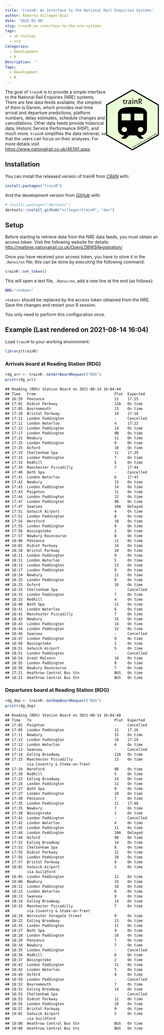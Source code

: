 ```yaml
---
title: 'trainR: An Interface to the National Rail Enquiries Systems'
author: Roberto Villegas-Diaz
date: '2021-02-08'
slug: trainR-an-interface-to-the-nre-systems
tags:
  - uk-railway
  - nre
Categories:
  - Development
  - R
Description: ''
Tags:
  - Development
  - R
---
```


<img src="https://raw.githubusercontent.com/villegar/trainR/main/inst/images/logo.png" alt="logo" align="right" height=200px/>

The goal of `trainR` is to provide a simple interface to the 
National Rail Enquiries (NRE) systems. There are few data feeds 
available, the simplest of them is Darwin, which provides real-time 
arrival and departure predictions, platform numbers, delay estimates, 
schedule changes and cancellations. Other data feeds provide historical 
data, Historic Service Performance (HSP), and much more. `trainR` 
simplifies the data retrieval, so that the users can focus on their 
analyses. For more details visit 
https://www.nationalrail.co.uk/46391.aspx.

## Installation

You can install the released version of trainR from [CRAN](https://CRAN.R-project.org) with:

``` r
install.packages("trainR")
```

And the development version from [GitHub](https://github.com/) with:

``` r
# install.packages("devtools")
devtools::install_github("villegar/trainR", "dev")
```

## Setup
Before starting to retrieve data from the NRE data feeds, you must obtain an access token. 
Visit the following website for details: http://realtime.nationalrail.co.uk/OpenLDBWSRegistration/

Once you have received your access token, you have to store it in the `.Renviron` file; this can be 
done by executing the following command:


```r
trainR::set_token()
```

This will open a text file, `.Renviron`, add a new line at the end (as follows):

```bash
NRE="<token>"
```

`<token>` should be replaced by the access token obtained from the NRE. Save the changes and restart 
your R session.

You only need to perform this configuration once.

## Example (Last rendered on 2021-08-14 16:04)

Load `trainR` to your working environment:

```r
library(trainR)
```

### Arrivals board at Reading Station (RDG)


```r
rdg_arr <- trainR::GetArrBoardRequest("RDG")
print(rdg_arr)
```

```
## Reading (RDG) Station Board on 2021-08-14 16:04:44
## Time   From                                    Plat  Expected
## 16:59  Penzance                                11    17:15
## 17:01  Didcot Parkway                          12A   On time
## 17:05  Bournemouth                             13    On time
## 17:10  Bristol Parkway                         10    17:18
## 17:11  London Paddington                       -     Cancelled
## 17:11  London Waterloo                         4     17:22
## 17:13  London Paddington                       14    On time
## 17:17  London Paddington                       9B    On time
## 17:21  Newbury                                 11    On time
## 17:25  London Paddington                       9     On time
## 17:25  Oxford                                  10    On time
## 17:33  Cheltenham Spa                          11    17:39
## 17:33  London Paddington                       7     On time
## 17:33  Redhill                                 5     On time
## 17:39  Manchester Piccadilly                   7     17:44
## 17:40  Bath Spa                                -     Cancelled
## 17:41  London Waterloo                         6     17:43
## 17:42  Newbury                                 15    On time
## 17:43  London Paddington                       14    On time
## 17:43  Paignton                                11    On time
## 17:44  London Paddington                       12    On time
## 17:47  London Paddington                       9B    On time
## 17:47  Swansea                                 10A   Delayed
## 17:51  Gatwick Airport                         4     On time
## 17:51  London Paddington                       8     On time
## 17:54  Hereford                                10    On time
## 17:55  London Paddington                       9     On time
## 17:56  Basingstoke                             2     On time
## 17:57  Newbury Racecourse                      8     On time
## 18:00  Penzance                                11    On time
## 18:01  Didcot Parkway                          14    On time
## 18:10  Bristol Parkway                         10    On time
## 18:11  London Paddington                       9     On time
## 18:11  London Waterloo                         5     On time
## 18:13  London Paddington                       13    On time
## 18:17  London Paddington                       9     On time
## 18:24  Newbury                                 11    On time
## 18:25  London Paddington                       9     On time
## 18:25  Oxford                                  10    On time
## 18:33  Cheltenham Spa                          -     Cancelled
## 18:33  London Paddington                       7     On time
## 18:33  Redhill                                 4     On time
## 18:40  Bath Spa                                11    On time
## 18:41  London Waterloo                         6     On time
## 18:41  Manchester Piccadilly                   7     On time
## 18:42  Newbury                                 15    On time
## 18:43  London Paddington                       14    On time
## 18:44  London Paddington                       12    On time
## 18:46  Swansea                                 -     Cancelled
## 18:47  London Paddington                       9     On time
## 18:50  Basingstoke                             2     On time
## 18:51  Gatwick Airport                         5     On time
## 18:51  London Paddington                       -     Cancelled
## 18:54  Great Malvern                           10    On time
## 18:55  London Paddington                       9     On time
## 18:56  Newbury Racecourse                      7     On time
## 17:21  Heathrow Central Bus Stn                BUS   On time
## 18:21  Heathrow Central Bus Stn                BUS   On time
```

### Departures board at Reading Station (RDG)


```r
rdg_dep <- trainR::GetDepBoardRequest("RDG")
print(rdg_dep)
```

```
## Reading (RDG) Station Board on 2021-08-14 16:04:48
## Time   To                                      Plat  Expected
## 17:01  Paignton                                -     Cancelled
## 17:05  London Paddington                       11    17:16
## 17:11  Newbury                                 15    On time
## 17:12  London Paddington                       10    17:19
## 17:12  London Waterloo                         6     On time
## 17:13  Swansea                                 -     Cancelled
## 17:14  Ealing Broadway                         12A   On time
## 17:15  Manchester Piccadilly                   13    On time
##        via Coventry & Stoke-on-Trent           
## 17:19  Hereford                                9B    On time
## 17:20  Redhill                                 5     On time
## 17:22  Ealing Broadway                         14    On time
## 17:24  London Paddington                       11    On time
## 17:27  Bath Spa                                9     On time
## 17:27  London Paddington                       10    On time
## 17:30  Penzance                                7     On time
## 17:35  London Paddington                       11    17:40
## 17:35  Newbury                                 7     On time
## 17:38  Basingstoke                             2     On time
## 17:42  London Paddington                       -     Cancelled
## 17:42  London Waterloo                         4     On time
## 17:45  London Paddington                       11    On time
## 17:48  London Paddington                       10A   Delayed
## 17:49  Oxford                                  9B    On time
## 17:52  Ealing Broadway                         14    On time
## 17:53  Cheltenham Spa                          8     On time
## 17:55  Didcot Parkway                          12    On time
## 17:56  London Paddington                       10    On time
## 17:57  Bristol Parkway                         9     On time
## 18:01  Gatwick Airport                         5     On time
##        via Guildford                           
## 18:05  London Paddington                       11    On time
## 18:08  Newbury                                 15    On time
## 18:12  London Paddington                       10    On time
## 18:12  London Waterloo                         6     On time
## 18:13  Swansea                                 9     On time
## 18:14  Ealing Broadway                         14    On time
## 18:15  Manchester Piccadilly                   7     On time
##        via Coventry & Stoke-on-Trent           
## 18:19  Worcester Foregate Street               9     On time
## 18:22  Ealing Broadway                         13    On time
## 18:25  London Paddington                       11    On time
## 18:27  Bath Spa                                9     On time
## 18:28  London Paddington                       10    On time
## 18:29  Penzance                                7     On time
## 18:34  Newbury                                 7     On time
## 18:35  London Paddington                       -     Cancelled
## 18:36  Redhill                                 6     On time
## 18:37  Basingstoke                             2     On time
## 18:42  London Paddington                       11    On time
## 18:42  London Waterloo                         5     On time
## 18:49  Oxford                                  9     On time
## 18:50  London Paddington                       -     Cancelled
## 18:52  Bournemouth                             7     On time
## 18:52  Ealing Broadway                         14    On time
## 18:53  Cheltenham Spa                          -     Cancelled
## 18:53  Didcot Parkway                          12    On time
## 18:56  London Paddington                       10    On time
## 18:57  Bristol Parkway                         9     On time
## 19:01  Gatwick Airport                         5     On time
##        via Guildford                           
## 18:00  Heathrow Central Bus Stn                BUS   On time
## 19:00  Heathrow Central Bus Stn                BUS   On time
```
